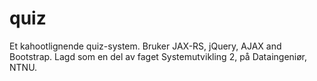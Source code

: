 # quiz
Et kahootlignende quiz-system. Bruker JAX-RS, jQuery, AJAX and Bootstrap. Lagd som en del av faget Systemutvikling 2, på Dataingeniør, NTNU.

